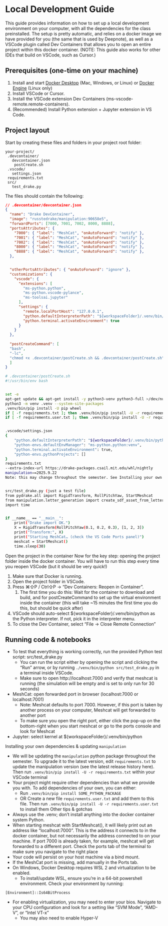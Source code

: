 # Local Development Guide


This guide provides information on how to set up a local development environment on your computer, with all the dependencies for the class preinstalled. The setup is pretty automatic, and relies on a docker image we have provided for you (the same that is used by Deepnote), as well as a VSCode plugin called Dev Containers that allows you to open an entire project within this docker container.
(NOTE: This guide also works for other IDEs that build on VSCode, such as Cursor.)


## Prerequisites (one-time on your machine)
1. Install and start [Docker Desktop](https://docs.docker.com/desktop/) (Mac, Windows, or Linux) or [Docker Engine](https://docs.docker.com/engine/install/) (Linux only)
2. Install VSCode or Cursor.
3. Install the VSCode extension Dev Containers (ms-vscode-remote.remote-containers).
4. (Recommended) Install Python extension + Jupyter extension in VS Code.


## Project layout
Start by creating these files and folders in your project root folder:
```
your-project/
 .devcontainer/
   devcontainer.json
    postCreate.sh
 .vscode/
   settings.json
 requirements.txt
 src/
   test_drake.py
```

The files should contain the following:
```json
// .devcontainer/devcontainer.json
{
  "name": "Drake DevContainer",
  "image": "russtedrake/manipulation:90658e5",
  "forwardPorts": [7000, 7001, 7002, 8000, 8888],
  "portsAttributes": {
    "7000": { "label": "MeshCat", "onAutoForward": "notify" },
    "7001": { "label": "MeshCat", "onAutoForward": "notify" },
    "7002": { "label": "MeshCat", "onAutoForward": "notify" },
    "8000": { "label": "MeshCat", "onAutoForward": "notify" },
    "8888": { "label": "MeshCat", "onAutoForward": "notify" },
  },


  "otherPortsAttributes": { "onAutoForward": "ignore" },
  "customizations": {
    "vscode": {
      "extensions": [
        "ms-python.python",
        "ms-python.vscode-pylance",
        "ms-toolsai.jupyter"
      ],
      "settings": {
        "remote.localPortHost": "127.0.0.1",
        "python.defaultInterpreterPath": "${workspaceFolder}/.venv/bin/python",
        "python.terminal.activateEnvironment": true
      }
    }
  },
  
  "postCreateCommand": [
  "bash",
  "-lc",
  "chmod +x .devcontainer/postCreate.sh && .devcontainer/postCreate.sh"
  ]
}
```

```sh
# .devcontainer/postCreate.sh
#!/usr/bin/env bash


set -e
apt-get update && apt-get install -y python3-venv python3-full >/dev/null || true
python3 -m venv .venv --system-site-packages
.venv/bin/pip install -U pip wheel
if [ -f requirements.txt ]; then .venv/bin/pip install -U -r requirements.txt; fi
if [ -f requirements.user.txt ]; then .venv/bin/pip install -U -r requirements.user.txt; fi


.vscode/settings.json
{
    "python.defaultInterpreterPath": "${workspaceFolder}/.venv/bin/python",
    "python-envs.defaultEnvManager": "ms-python.python:venv",
    "python.terminal.activateEnvironment": true,
    "python-envs.pythonProjects": []
}
requirements.txt
--extra-index-url https://drake-packages.csail.mit.edu/whl/nightly
manipulation==2025.9.22
Note: this may change throughout the semester. See Installing your own dependencies & updating `manipulation`


src/test_drake.py (just a test file)
from pydrake.all import RigidTransform, RollPitchYaw, StartMeshcat
from manipulation.letter_generation import create_sdf_asset_from_letter
import time


if __name__ == "__main__":
    print("Drake import OK.")
    X = RigidTransform(RollPitchYaw(0.1, 0.2, 0.3), [1, 2, 3])
    print("Transform:", X)
    print("Starting MeshCat… (check the VS Code Ports panel)")
    meshcat = StartMeshcat()
    time.sleep(30)
```

Open the project in the container
Now for the key step: opening the project folder inside the docker container. You will have to run this step every time you reopen VSCode (but it should be very quick!)
1. Make sure that Docker is running.
2. Open the project folder in VSCode.
3. Press ⌘⇧P / Ctrl⇧P → “Dev Containers: Reopen in Container”.
   1. The first time you do this: Wait for the container to download and build, and for postCreateCommand to set up the virtual environment inside the container (this will take ~15 minutes the first time you do this, but should be quick after)
4. VSCode should auto-select ${workspaceFolder}/.venv/bin/python as the Python interpreter. If not, pick it in the interpreter menu.
5. To close the Dev Container, select “File → Close Remote Connection”


## Running code & notebooks
* To test that everything is working correctly, run the provided Python test script: src/test_drake.py
   * You can run the script either by opening the script and clicking the “Run” arrow, or by running `./venv/bin/python src/test_drake.py` in a terminal inside VSCode.
   * Make sure to open http://localhost:7000 and verify that meshcat is running (the simulation will be empty and is set to only run for 30 seconds)
* MeshCat: open forwarded port in browser (localhost:7000 or localhost:7001)
   * Note: Meshcat defaults to port 7000. However, if this port is taken by another     process on your computer, Meshcat will get forwarded to another port
   * To make sure you open the right port, either click the pop-up on the bottom-right when you start meshcat or go to the ports console and look for Meshcat
* Jupyter: select kernel at ${workspaceFolder}/.venv/bin/python


Installing your own dependencies & updating `manipulation`
* We will be updating the `manipulation` python package throughout the semester. To upgrade it to the latest version, edit `requirements.txt` to update the manipulation version (see the latest release history here). Then run `.venv/bin/pip install -U -r requirements.txt` within your VSCode terminal
* Your project might require other dependencies than what we provide you with. To add dependencies of your own, you can either:
   * Run `.venv/bin/pip install SOME_PYTHON_PACKAGE`
   * OR Create a new file `requirements.user.txt` and add them to this file. Then run `.venv/bin/pip install -U -r requirements.user.txt` to install them
Other tips & gotchas
* Always use the .venv; don’t install anything into the docker container system Python.
* When starting meshcat with StartMeshcat(), it will likely print out an address like “localhost:7000”. This is the address it connects to in the docker container, but not necessarily the address connected to on your machine. If port 7000 is already taken, for example, meshcat will get forwarded to a different port. Check the ports tab of the terminal to make sure you navigate to the right place
* Your code will persist on your host machine via a bind mount.
* If the MeshCat port is missing, add manually in the Ports tab.
* On Windows, Docker Desktop requires WSL 2 and virtualization to be enabled.
     * To install/update WSL, ensure you’re in a 64-bit powershell environment. Check your environment by running:

```
[Environment]::Is64BitProcess        
```

* For enabling virtualization, you may need to enter your bios. Navigate to your CPU configuration and look for a setting like “SVM Mode”, “AMD-V”, or “Intel VT-x”
     * You may also need to enable Hyper-V
